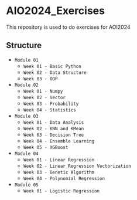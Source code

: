 # AIO2024_Exercises
This repository is used to do exercises for AOI2024

## Structure
- `Module 01`
  - `Week 01 - Basic Python`
  - `Week 02 - Data Structure`
  - `Week 03 - OOP`
- `Module 02`
  - `Week 01 - Numpy`
  - `Week 02 - Vector`
  - `Week 03 - Probability`
  - `Week 04 - Statistics`
- `Module 03`
  - `Week 01 - Data Analysis`
  - `Week 02 - KNN and KMean`
  - `Week 03 - Decision Tree`
  - `Week 04 - Ensemble Learning`
  - `Week 05 - XGBoost`
- `Module 04`
  - `Week 01 - Linear Regression`
  - `Week 02 - Linear Regression Vectorization`
  - `Week 03 - Genetic Algorithm`
  - `Week 04 - Polynomial Regression`
- `Module 05`
  - `Week 01 - Logistic Regression`
